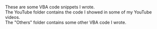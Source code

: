 These are some VBA code snippets I wrote.  
The YouTube folder contains the code I showed in some of my YouTube videos.  
The "Others" folder contains some other VBA code I wrote.  
